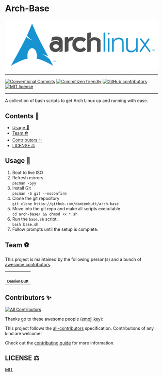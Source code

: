 # Arch-Base

<div align="center">
    <img align="center" src="./assets/img/archlinux-logo-dark-scalable.518881f04ca9.svg" alt="archlinux-logo" />
</div>

---

[![Conventional Commits](https://img.shields.io/badge/Conventional%20Commits-1.0.0-%23FE5196?logo=conventionalcommits&logoColor=white)](https://conventionalcommits.org)
[![Commitizen friendly](https://img.shields.io/badge/commitizen-friendly-brightgreen.svg)](http://commitizen.github.io/cz-cli/)
[![GitHub contributors](https://img.shields.io/github/contributors/damienbutt/arch-base)](#contributors)
[![MIT license](https://img.shields.io/badge/License-MIT-blue.svg)](LICENSE)

---

A collection of bash scripts to get Arch Linux up and running with ease.

<!-- This is a slightly opinionated setup that uses an EFI boot partition and a BTRFS root partition encrypted with LUKS. There is no swap partition. Swap is provided using the combination of a 2GB swapfile and 1GB of ZRAM. The ZRAM will be the priority swap space before anything is written to the swapfile on disk. -->

<!-- START doctoc generated TOC please keep comment here to allow auto update -->
<!-- DON'T EDIT THIS SECTION, INSTEAD RE-RUN doctoc TO UPDATE -->

## Contents 📖

-   [Usage :rocket:](#usage-rocket)
-   [Team :soccer:](#team-soccer)
-   [Contributors :sparkles:](#contributors-sparkles)
-   [LICENSE :balance_scale:](#license-balance_scale)

<!-- END doctoc generated TOC please keep comment here to allow auto update -->

<!-- ## Minimum Recommended Hardware

-   2 CPU Cores
-   2GB RAM. 1GB will be reserved for ZRAM swap.
-   10GB HDD. 2GB will be reserved for swap. -->

## Usage :rocket:

1. Boot to live ISO
2. Refresh mirrors  
   `pacman -Syy`
3. Install Git  
   `pacman -S git --noconfirm`
4. Clone the git repository  
   `git clone https://github.com/damienbutt/arch-base`
5. Move into the git repo and make all scripts executable  
   `cd arch-base/ && chmod +x *.sh`
6. Run the `base.sh` script.  
   `bash base.sh`
7. Follow prompts until the setup is complete.

## Team :soccer:

This project is maintained by the following person(s) and a bunch of [awesome contributors](https://github.com/damienbutt/arch-base/graphs/contributors).

<table>
    <tr>
        <td align="center">
            <a href="https://github.com/damienbutt">
                <img src="https://avatars.githubusercontent.com/damienbutt?v=4?s=100" width="100px;" alt=""/>
                <br />
                <sub><b>Damien Butt</b></sub>
            </a>
            <br />
        </td>
    </tr>
</table>

## Contributors :sparkles:

<!-- ALL-CONTRIBUTORS-BADGE:START - Do not remove or modify this section -->

[![All Contributors](https://img.shields.io/badge/all_contributors-1-orange.svg?style=flat-square)](#contributors-)

<!-- ALL-CONTRIBUTORS-BADGE:END -->

Thanks go to these awesome people ([emoji key](https://allcontributors.org/docs/en/emoji-key)):

<!-- ALL-CONTRIBUTORS-LIST:START - Do not remove or modify this section -->
<!-- prettier-ignore-start -->
<!-- markdownlint-disable -->

<!-- markdownlint-restore -->
<!-- prettier-ignore-end -->

<!-- ALL-CONTRIBUTORS-LIST:END -->

This project follows the [all-contributors](https://allcontributors.org) specification.
Contributions of any kind are welcome!

Check out the [contributing guide](CONTRIBUTING.md) for more information.

## LICENSE :balance_scale:

[MIT](LICENSE)
